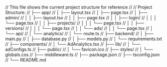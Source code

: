 // This file shows the current project structure for reference
//
// Project Structure:
// ├── app/
// │   ├── layout.tsx
// │   ├── page.tsx
// │   ├── admin/
// │   │   ├── layout.tsx
// │   │   ├── page.tsx
// │   │   ├── login/
// │   │   │   └── page.tsx
// │   │   ├── projects/
// │   │   │   └── page.tsx
// │   │   ├── versions/
// │   │   │   └── page.tsx
// │   │   └── ads/
// │   │       └── page.tsx
// │   └── api/
// │       └── analytics/
// │           └── route.ts
// ├── backend/
// │   ├── main.py
// │   ├── database.py
// │   ├── models.py
// │   └── requirements.txt
// ├── components/
// │   └── AdAnalytics.tsx
// ├── lib/
// │   └── adConfigs.ts
// ├── public/
// │   └── favicon.ico
// ├── styles/
// │   └── globals.css
// ├── middleware.ts
// ├── package.json
// ├── tsconfig.json
// └── README.md